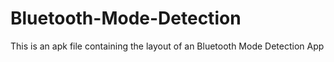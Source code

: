# Bluetooth-Mode-Detection
This is an apk file containing the layout of an Bluetooth Mode Detection App

